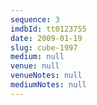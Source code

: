```yaml
---
sequence: 3
imdbId: tt0123755
date: 2009-01-19
slug: cube-1997
medium: null
venue: null
venueNotes: null
mediumNotes: null
---
```


